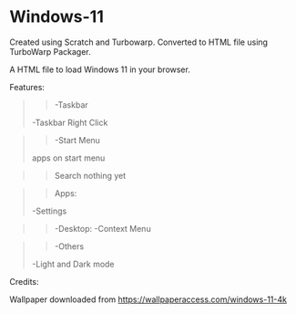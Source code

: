 # Windows-11
Created using Scratch and Turbowarp. 
Converted to HTML file using TurboWarp Packager.

A HTML file to load Windows 11 in your browser.

Features:

>>-Taskbar
>
>-Taskbar Right Click

>>-Start Menu
>
>apps on start menu

>>Search
>nothing yet

>>Apps:
>
>-Settings

>>-Desktop:
>-Context Menu

>>-Others
>
>-Light and Dark mode

Credits:

Wallpaper downloaded from https://wallpaperaccess.com/windows-11-4k
